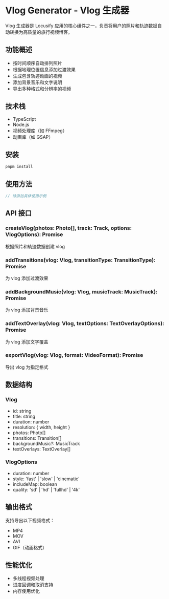 # Vlog Generator - Vlog 生成器

Vlog 生成器是 Locusify 应用的核心组件之一，负责将用户的照片和轨迹数据自动转换为高质量的旅行视频博客。

## 功能概述

- 按时间顺序自动排列照片
- 根据地理位置信息添加过渡效果
- 生成包含轨迹动画的视频
- 添加背景音乐和文字说明
- 导出多种格式和分辨率的视频

## 技术栈

- TypeScript
- Node.js
- 视频处理库（如 FFmpeg）
- 动画库（如 GSAP）

## 安装

```bash
pnpm install
```

## 使用方法

```typescript
// 待添加具体使用示例
```

## API 接口

### createVlog(photos: Photo[], track: Track, options: VlogOptions): Promise<Vlog>

根据照片和轨迹数据创建 vlog

### addTransitions(vlog: Vlog, transitionType: TransitionType): Promise<Vlog>

为 vlog 添加过渡效果

### addBackgroundMusic(vlog: Vlog, musicTrack: MusicTrack): Promise<Vlog>

为 vlog 添加背景音乐

### addTextOverlay(vlog: Vlog, textOptions: TextOverlayOptions): Promise<Vlog>

为 vlog 添加文字覆盖

### exportVlog(vlog: Vlog, format: VideoFormat): Promise<string>

导出 vlog 为指定格式

## 数据结构

### Vlog
- id: string
- title: string
- duration: number
- resolution: { width, height }
- photos: Photo[]
- transitions: Transition[]
- backgroundMusic?: MusicTrack
- textOverlays: TextOverlay[]

### VlogOptions
- duration: number
- style: 'fast' | 'slow' | 'cinematic'
- includeMap: boolean
- quality: 'sd' | 'hd' | 'fullhd' | '4k'

## 输出格式

支持导出以下视频格式：
- MP4
- MOV
- AVI
- GIF（动画格式）

## 性能优化

- 多线程视频处理
- 进度回调和取消支持
- 内存使用优化
